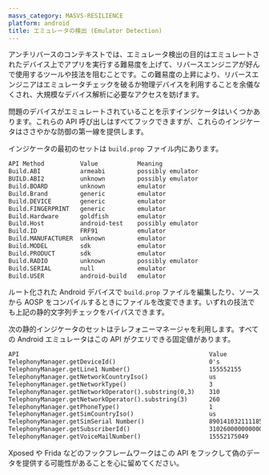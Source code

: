 ```yaml
---
masvs_category: MASVS-RESILIENCE
platform: android
title: エミュレータの検出 (Emulator Detection)
---
```


アンチリバースのコンテキストでは、エミュレータ検出の目的はエミュレートされたデバイス上でアプリを実行する難易度を上げて、リバースエンジニアが好んで使用するツールや技法を阻むことです。この難易度の上昇により、リバースエンジニアはエミュレータチェックを破るか物理デバイスを利用することを余儀なくされ、大規模なデバイス解析に必要なアクセスを妨げます。

問題のデバイスがエミュレートされていることを示すインジケータはいくつかあります。これらの API 呼び出しはすべてフックできますが、これらのインジケータはささやかな防御の第一線を提供します。

インジケータの最初のセットは `build.prop` ファイル内にあります。

```default
API Method          Value           Meaning
Build.ABI           armeabi         possibly emulator
BUILD.ABI2          unknown         possibly emulator
Build.BOARD         unknown         emulator
Build.Brand         generic         emulator
Build.DEVICE        generic         emulator
Build.FINGERPRINT   generic         emulator
Build.Hardware      goldfish        emulator
Build.Host          android-test    possibly emulator
Build.ID            FRF91           emulator
Build.MANUFACTURER  unknown         emulator
Build.MODEL         sdk             emulator
Build.PRODUCT       sdk             emulator
Build.RADIO         unknown         possibly emulator
Build.SERIAL        null            emulator
Build.USER          android-build   emulator
```

ルート化された Android デバイスで `build.prop` ファイルを編集したり、ソースから AOSP をコンパイルするときにファイルを改変できます。いずれの技法でも上記の静的文字列チェックをバイパスできます。

次の静的インジケータのセットはテレフォニーマネージャを利用します。すべての Android エミュレータはこの API がクエリできる固定値があります。

```default
API                                                     Value                   Meaning
TelephonyManager.getDeviceId()                          0's                     emulator
TelephonyManager.getLine1 Number()                      155552155               emulator
TelephonyManager.getNetworkCountryIso()                 us                      possibly emulator
TelephonyManager.getNetworkType()                       3                       possibly emulator
TelephonyManager.getNetworkOperator().substring(0,3)    310                     possibly emulator
TelephonyManager.getNetworkOperator().substring(3)      260                     possibly emulator
TelephonyManager.getPhoneType()                         1                       possibly emulator
TelephonyManager.getSimCountryIso()                     us                      possibly emulator
TelephonyManager.getSimSerial Number()                  89014103211118510720    emulator
TelephonyManager.getSubscriberId()                      310260000000000         emulator
TelephonyManager.getVoiceMailNumber()                   15552175049             emulator
```

Xposed や Frida などのフックフレームワークはこの API をフックして偽のデータを提供する可能性があることを心に留めてください。
